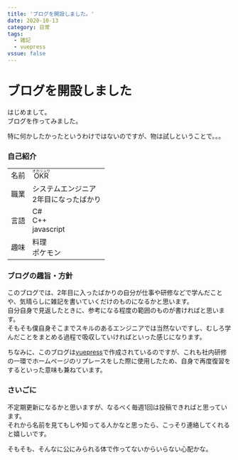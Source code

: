 ```yaml
---
title: 'ブログを開設しました。'
date: 2020-10-13
category: 日常
tags:
  - 雑記
  - vuepress
vssue: false
---
```


# ブログを開設しました  
はじめまして。  
ブログを作ってみました。  

特に何かしたかったというわけではないのですが、物は試しということで。。。  

### 自己紹介  
|   |   |
|:--|:--|
| 名前 | <ruby><rb>OKR</rb><rp>（</rp><rt>オカリュウ</rt><rp>）</rp></ruby> |
| 職業 | システムエンジニア<br>2年目になったばかり |
| 言語 | C#<br>C++<br>javascript |
| 趣味 | 料理<br>ポケモン |

### ブログの趣旨・方針  
このブログでは、2年目に入ったばかりの自分が仕事や研修などで学んだことや、気晴らしに雑記を書いていくだけのものになるかと思います。  
自分自身で見返したときに、参考になる程度の範囲のものが書ければと思います。  
そもそも僕自身そこまでスキルのあるエンジニアでは当然ないですし、むしろ学んだことをまとめる過程で吸収していければといった感じになります。  

ちなみに、このブログは[vuepress](https://vuepress.vuejs.org/)で作成されているのですが、これも社内研修の一環でホームページのリプレースをした際に使用したため、自身で再度復習をするといった意味も兼ねています。  

### さいごに  
不定期更新になるかと思いますが、なるべく毎週1回は投稿できればと思っています。  
それから名前を見てもしや知ってる人かなと思ったら、こっそり連絡してくれると嬉しいです。  

そもそも、そんなに公にみられる体で作ってないからいらない心配かな。  